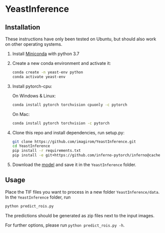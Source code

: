 # YeastInference

## Installation
These instructions have only been tested on Ubuntu, but should also work on other operating systems.
1. Install [Miniconda](https://docs.conda.io/en/latest/miniconda.html) with python 3.7
2. Create a new conda environment and activate it:
    ```bash
    conda create -n yeast-env python
    conda activate yeast-env 
    
    ```
3. Install pytorch-cpu:
    
    On Windows & Linux:

    ```bash
    conda install pytorch torchvision cpuonly -c pytorch
    
    ```

    On Mac:
 
    ```bash
    conda install pytorch torchvision -c pytorch
    
    ```

4. Clone this repo and install dependencies, run setup.py:
    ```bash
    git clone https://github.com/imagirom/YeastInference.git
    cd YeastInference
    pip install -r requirements.txt
    pip install -e git+https://github.com/inferno-pytorch/inferno@cache-reject#egg=inferno-0.3.1
    ```
    
5. Download the [model](https://heibox.uni-heidelberg.de/f/c0a6d4075fe940f495aa/?dl=1)
and save it in the `YeastInference` folder.

## Usage

Place the TIF files you want to process in a new folder `YeastInference/data`. In the `YeastInference` folder, run
```bash
python predict_rois.py
```
The predictions should be generated as zip files next to the input images.

For further options, please run `python predict_rois.py -h`.
